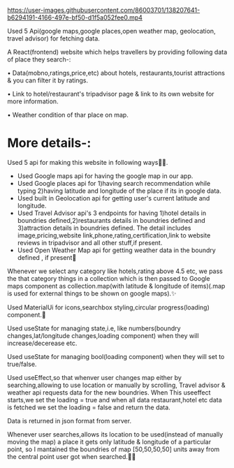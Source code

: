 https://user-images.githubusercontent.com/86003701/138207641-b6294191-4166-497e-bf50-d1f5a052fee0.mp4

Used 5 Api(google maps,google places,open weather map, geolocation, travel advisor) for fetching data.

A React(frontend) website which helps travellers by providing following data of place they search-:

• Data(mobno,ratings,price,etc) about hotels, restaurants,tourist attractions & you can filter it by ratings.

• Link to hotel/restaurant's tripadvisor page & link to its own website for more information.

• Weather condition of thar place on map.


# More details-:
Used 5 api for making this website in following ways💛💛.
* Used Google maps api for having the google map in our app.
* Used Google places api for 1)having search recommendation while typing  2)having latitude and longitude of the place if its in google data.
* Used built in Geolocation api for getting user's current latitude and longitude.
* Used Travel Advisor api's 3 endpoints for having 1)hotel details in boundries defined,2)restaurants details in boundries defined and 3)attraction details in boundries defined. The detail includes image,pricing,website link,phone,rating,certification,link to website reviews in tripadvisor and all other stuff,if present.
* Used Open Weather Map api for getting weather data in the boundry defined , if present🎊


Whenever we select any category like hotels,rating above 4.5 etc, we pass the that category things in a collection which is then passed to Google maps component as collection.map(with latitude & longitude of items)(.map is used for external things to be shown on google maps).✨

Used MaterialUi for icons,searchbox styling,circular progress(loading) component.💛


Used useState for managing state,i.e, like numbers(boundry changes,lat/longitude changes,loading component) when they will increase/decerease etc.

Used useState for managing bool(loading component) when they will set to true/false.

Used useEffect,so that whenver user changes map either by searching,allowing to use location or manually by scrolling, Travel advisor & weather api requests data for the new boundries. When This useeffect starts,we set the loading = true and when all data restaurant,hotel etc data is fetched we set the loading = false and return the data.

Data is returned in json format from server.

Whenever user searches,allows its location to be used(instead of manually moving the map) a place it gets only latitude & longitude of a particular point, so I mantained the boundries of map [50,50,50,50] units away from the central point user got when searched.💙💙
